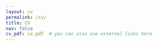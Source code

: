 ```yaml
---
layout: cv
permalink: /cv/
title: CV
nav: false
cv_pdf: cv.pdf  # you can also use external links here
---
```

